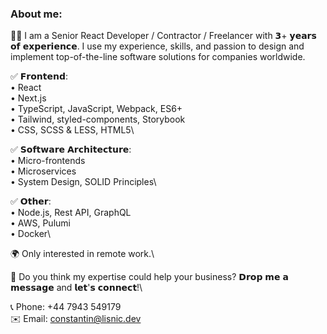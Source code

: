 ### About me: 

👨‍💻 I am a Senior React Developer / Contractor / Freelancer with 𝟯+ 𝘆𝗲𝗮𝗿𝘀 𝗼𝗳 𝗲𝘅𝗽𝗲𝗿𝗶𝗲𝗻𝗰𝗲. I use my experience, skills, and passion to design and implement top-of-the-line software solutions for companies worldwide.

✅ 𝗙𝗿𝗼𝗻𝘁𝗲𝗻𝗱:\
• React\
• Next.js\
• TypeScript, JavaScript, Webpack, ES6+\
• Tailwind, styled-components, Storybook\
• CSS, SCSS & LESS, HTML5\

✅ 𝗦𝗼𝗳𝘁𝘄𝗮𝗿𝗲 𝗔𝗿𝗰𝗵𝗶𝘁𝗲𝗰𝘁𝘂𝗿𝗲:\
• Micro-frontends\
• Microservices\
• System Design, SOLID Principles\

✅ 𝗢𝘁𝗵𝗲𝗿:\
• Node.js, Rest API, GraphQL\
• AWS, Pulumi\
• Docker\

🌍 Only interested in remote work.\

🤝 Do you think my expertise could help your business? 𝗗𝗿𝗼𝗽 𝗺𝗲 𝗮 𝗺𝗲𝘀𝘀𝗮𝗴𝗲 and 𝗹𝗲𝘁'𝘀 𝗰𝗼𝗻𝗻𝗲𝗰𝘁!\

📞 Phone: +44 7943 549179\
✉️ Email: constantin@lisnic.dev
